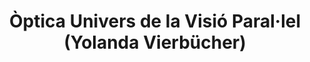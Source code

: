 ---
title: "Òptica Univers de la Visió Paral·lel (Yolanda Vierbücher)"
url: /barcelona/optica-univers-de-la-visio-paral-lel-yolanda-vierbucher/
shop: óptico
---